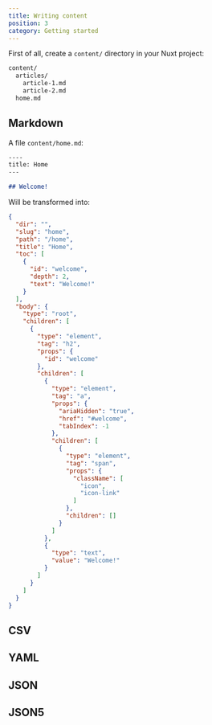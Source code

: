 ```yaml
---
title: Writing content
position: 3
category: Getting started
---
```


First of all, create a `content/` directory in your Nuxt project:

```bash
content/
  articles/
    article-1.md
    article-2.md
  home.md
```

## Markdown

A file `content/home.md`:

```md
----
title: Home
---

## Welcome!
```

Will be transformed into:

```json
{
  "dir": "",
  "slug": "home",
  "path": "/home",
  "title": "Home",
  "toc": [
    {
      "id": "welcome",
      "depth": 2,
      "text": "Welcome!"
    }
  ],
  "body": {
    "type": "root",
    "children": [
      {
        "type": "element",
        "tag": "h2",
        "props": {
          "id": "welcome"
        },
        "children": [
          {
            "type": "element",
            "tag": "a",
            "props": {
              "ariaHidden": "true",
              "href": "#welcome",
              "tabIndex": -1
            },
            "children": [
              {
                "type": "element",
                "tag": "span",
                "props": {
                  "className": [
                    "icon",
                    "icon-link"
                  ]
                },
                "children": []
              }
            ]
          },
          {
            "type": "text",
            "value": "Welcome!"
          }
        ]
      }
    ]
  }
}
```

## CSV

## YAML

## JSON

## JSON5